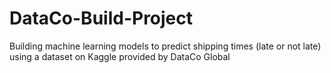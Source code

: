 # DataCo-Build-Project
Building machine learning models to predict shipping times (late or not late) using a dataset on Kaggle provided by DataCo Global
